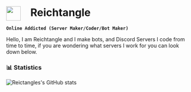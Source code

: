 
#  <img align="left" alt="" width="39px" style="padding-right:10px;" src="https://svgshare.com/i/1Aek.svg"/>&nbsp; Reichtangle


**`Online Addicted (Server Maker/Coder/Bot Maker)`**

Hello, I am Reichtangle and I make bots, and Discord Servers I code from time to time, if you are wondering what servers I work for you can look down below. 


### 📊 Statistics

![Reictangles's GitHub stats](https://github-readme-stats.vercel.app/api?username=Reictangle&show_icons=true&theme=gotham)



